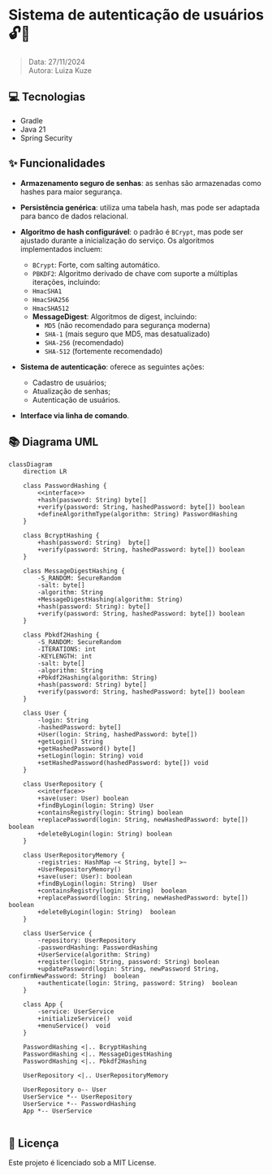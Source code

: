 # Sistema de autenticação de usuários 🔓🔑
> Data: 27/11/2024 <br>
> Autora: Luiza Kuze

## 💻 Tecnologias 
- Gradle
- Java 21
- Spring Security

## ✨ Funcionalidades
- **Armazenamento seguro de senhas**: as senhas são armazenadas como hashes para maior segurança.  
- **Persistência genérica**: utiliza uma tabela hash, mas pode ser adaptada para banco de dados relacional.  
- **Algoritmo de hash configurável**: o padrão é `BCrypt`, mas pode ser ajustado durante a inicialização do serviço. Os algoritmos implementados incluem:
    - `BCrypt`: Forte, com salting automático.  
    - `PBKDF2`: Algoritmo derivado de chave com suporte a múltiplas iterações, incluindo:  
    - `HmacSHA1`  
    - `HmacSHA256`  
    - `HmacSHA512`  
    - **MessageDigest**: Algoritmos de digest, incluindo:  
        - `MD5` (não recomendado para segurança moderna)  
        - `SHA-1` (mais seguro que MD5, mas desatualizado)  
        - `SHA-256` (recomendado)  
        - `SHA-512` (fortemente recomendado)  
- **Sistema de autenticação**: oferece as seguintes ações:  
  - Cadastro de usuários;  
  - Atualização de senhas;  
  - Autenticação de usuários.  

- **Interface via linha de comando**.
## 📚 Diagrama UML
```mermaid
classDiagram
    direction LR

    class PasswordHashing {
        <<interface>>
        +hash(password: String) byte[]
        +verify(password: String, hashedPassword: byte[]) boolean
        +defineAlgorithmType(algorithm: String) PasswordHashing
    }

    class BcryptHashing {
        +hash(password: String)  byte[]
        +verify(password: String, hashedPassword: byte[]) boolean
    }
    
    class MessageDigestHashing {
        -S_RANDOM: SecureRandom
        -salt: byte[]
        -algorithm: String
        +MessageDigestHashing(algorithm: String)
        +hash(password: String): byte[]
        +verify(password: String, hashedPassword: byte[]) boolean
    }

    class Pbkdf2Hashing {
        -S_RANDOM: SecureRandom
        -ITERATIONS: int
        -KEYLENGTH: int
        -salt: byte[]
        -algorithm: String
        +Pbkdf2Hashing(algorithm: String)
        +hash(password: String) byte[]
        +verify(password: String, hashedPassword: byte[]) boolean
    }

    class User {
        -login: String
        -hashedPassword: byte[]
        +User(login: String, hashedPassword: byte[])
        +getLogin() String
        +getHashedPassword() byte[]
        +setLogin(login: String) void
        +setHashedPassword(hashedPassword: byte[]) void
    }

    class UserRepository {
        <<interface>>
        +save(user: User) boolean
        +findByLogin(login: String) User
        +containsRegistry(login: String) boolean
        +replacePassword(login: String, newHashedPassword: byte[]) boolean
        +deleteByLogin(login: String) boolean
    }

    class UserRepositoryMemory {
        -registries: HashMap ~< String, byte[] >~
        +UserRepositoryMemory()
        +save(user: User): boolean
        +findByLogin(login: String)  User
        +containsRegistry(login: String)  boolean
        +replacePassword(login: String, newHashedPassword: byte[])  boolean
        +deleteByLogin(login: String)  boolean
    }

    class UserService {
        -repository: UserRepository
        -passwordHashing: PasswordHashing
        +UserService(algorithm: String)
        +register(login: String, password: String) boolean
        +updatePassword(login: String, newPassword String, confirmNewPassword: String)  boolean
        +authenticate(login: String, password: String)  boolean
    }

    class App {
        -service: UserService
        +initializeService()  void
        +menuService()  void
    }

    PasswordHashing <|.. BcryptHashing
    PasswordHashing <|.. MessageDigestHashing
    PasswordHashing <|.. Pbkdf2Hashing

    UserRepository <|.. UserRepositoryMemory

    UserRepository o-- User
    UserService *-- UserRepository
    UserService *-- PasswordHashing
    App *-- UserService
    
```

## 📜 Licença

Este projeto é licenciado sob a MIT License.
